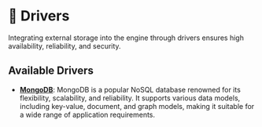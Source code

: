 # 🔧 Drivers

Integrating external storage into the engine through drivers ensures high availability, reliability, and security.

## Available Drivers

- **[MongoDB](./mongo)**: MongoDB is a popular NoSQL database renowned for its flexibility, scalability, and reliability. It supports various data models, including key-value, document, and graph models, making it suitable for a wide range of application requirements.
